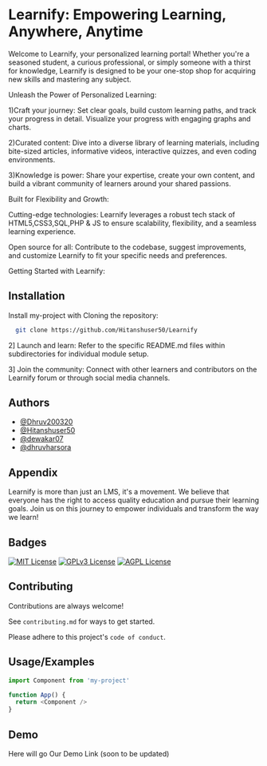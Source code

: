 
# Learnify: Empowering Learning, Anywhere, Anytime

Welcome to Learnify, your personalized learning portal! Whether you're a seasoned student, a curious professional, or simply someone with a thirst for knowledge, Learnify is designed to be your one-stop shop for acquiring new skills and mastering any subject.

Unleash the Power of Personalized Learning:

1)Craft your journey: Set clear goals, build custom learning paths, and track your progress in detail. Visualize your progress with engaging graphs and charts.

2)Curated content: Dive into a diverse library of learning materials, including bite-sized articles, informative videos, interactive quizzes, and even coding environments.

3)Knowledge is power: Share your expertise, create your own content, and build a vibrant community of learners around your shared passions.

Built for Flexibility and Growth:

Cutting-edge technologies: Learnify leverages a robust tech stack of HTML5,CSS3,SQL,PHP & JS to ensure scalability, flexibility, and a seamless learning experience.

Open source for all: Contribute to the codebase, suggest improvements, and customize Learnify to fit your specific needs and preferences.

Getting Started with Learnify:


## Installation

Install my-project with Cloning the repository:

```bash
  git clone https://github.com/Hitanshuser50/Learnify 
```
    
2] Launch and learn: Refer to the specific README.md files within subdirectories for individual module setup.

3] Join the community: Connect with other learners and contributors on the Learnify forum or through social media channels.
## Authors

- [@Dhruv200320](https://github.com/Dhruv200320)
- [@Hitanshuser50](https://github.com/Hitanshuser50)
- [@dewakar07](https://github.com/dewakar07)
- [@dhruvharsora](https://github.com/dhruvharsora)


## Appendix

Learnify is more than just an LMS, it's a movement. We believe that everyone has the right to access quality education and pursue their learning goals. Join us on this journey to empower individuals and transform the way we learn!
## Badges


[![MIT License](https://img.shields.io/badge/License-MIT-green.svg)](https://choosealicense.com/licenses/mit/)
[![GPLv3 License](https://img.shields.io/badge/License-GPL%20v3-yellow.svg)](https://opensource.org/licenses/)
[![AGPL License](https://img.shields.io/badge/license-AGPL-blue.svg)](http://www.gnu.org/licenses/agpl-3.0)


## Contributing

Contributions are always welcome!

See `contributing.md` for ways to get started.

Please adhere to this project's `code of conduct`.


## Usage/Examples

```javascript
import Component from 'my-project'

function App() {
  return <Component />
}
```


## Demo

Here will go Our Demo Link (soon to be updated)

